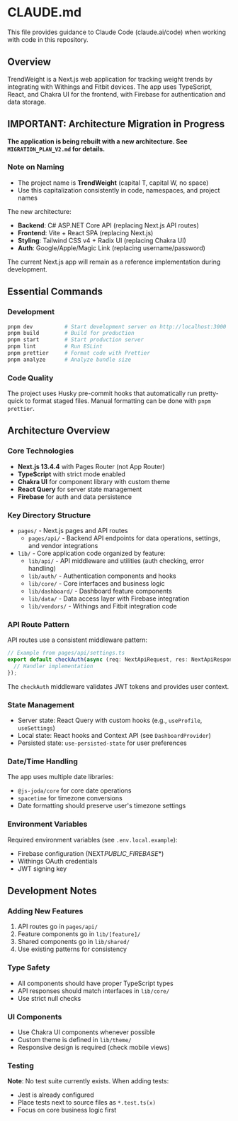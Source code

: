 # CLAUDE.md

This file provides guidance to Claude Code (claude.ai/code) when working with code in this repository.

## Overview

TrendWeight is a Next.js web application for tracking weight trends by integrating with Withings and Fitbit devices. The app uses TypeScript, React, and Chakra UI for the frontend, with Firebase for authentication and data storage.

## IMPORTANT: Architecture Migration in Progress

**The application is being rebuilt with a new architecture. See `MIGRATION_PLAN_V2.md` for details.**

### Note on Naming
- The project name is **TrendWeight** (capital T, capital W, no space)
- Use this capitalization consistently in code, namespaces, and project names

The new architecture:
- **Backend**: C# ASP.NET Core API (replacing Next.js API routes)
- **Frontend**: Vite + React SPA (replacing Next.js)
- **Styling**: Tailwind CSS v4 + Radix UI (replacing Chakra UI)
- **Auth**: Google/Apple/Magic Link (replacing username/password)

The current Next.js app will remain as a reference implementation during development.

## Essential Commands

### Development

```bash
pnpm dev          # Start development server on http://localhost:3000
pnpm build        # Build for production
pnpm start        # Start production server
pnpm lint         # Run ESLint
pnpm prettier     # Format code with Prettier
pnpm analyze      # Analyze bundle size
```

### Code Quality

The project uses Husky pre-commit hooks that automatically run pretty-quick to format staged files. Manual formatting can be done with `pnpm prettier`.

## Architecture Overview

### Core Technologies

- **Next.js 13.4.4** with Pages Router (not App Router)
- **TypeScript** with strict mode enabled
- **Chakra UI** for component library with custom theme
- **React Query** for server state management
- **Firebase** for auth and data persistence

### Key Directory Structure

- `pages/` - Next.js pages and API routes
  - `pages/api/` - Backend API endpoints for data operations, settings, and vendor integrations
- `lib/` - Core application code organized by feature:
  - `lib/api/` - API middleware and utilities (auth checking, error handling)
  - `lib/auth/` - Authentication components and hooks
  - `lib/core/` - Core interfaces and business logic
  - `lib/dashboard/` - Dashboard feature components
  - `lib/data/` - Data access layer with Firebase integration
  - `lib/vendors/` - Withings and Fitbit integration code

### API Route Pattern

API routes use a consistent middleware pattern:

```typescript
// Example from pages/api/settings.ts
export default checkAuth(async (req: NextApiRequest, res: NextApiResponse) => {
  // Handler implementation
});
```

The `checkAuth` middleware validates JWT tokens and provides user context.

### State Management

- Server state: React Query with custom hooks (e.g., `useProfile`, `useSettings`)
- Local state: React hooks and Context API (see `DashboardProvider`)
- Persisted state: `use-persisted-state` for user preferences

### Date/Time Handling

The app uses multiple date libraries:

- `@js-joda/core` for core date operations
- `spacetime` for timezone conversions
- Date formatting should preserve user's timezone settings

### Environment Variables

Required environment variables (see `.env.local.example`):

- Firebase configuration (NEXT*PUBLIC_FIREBASE*\*)
- Withings OAuth credentials
- JWT signing key

## Development Notes

### Adding New Features

1. API routes go in `pages/api/`
2. Feature components go in `lib/[feature]/`
3. Shared components go in `lib/shared/`
4. Use existing patterns for consistency

### Type Safety

- All components should have proper TypeScript types
- API responses should match interfaces in `lib/core/`
- Use strict null checks

### UI Components

- Use Chakra UI components whenever possible
- Custom theme is defined in `lib/theme/`
- Responsive design is required (check mobile views)

### Testing

**Note**: No test suite currently exists. When adding tests:

- Jest is already configured
- Place tests next to source files as `*.test.ts(x)`
- Focus on core business logic first
